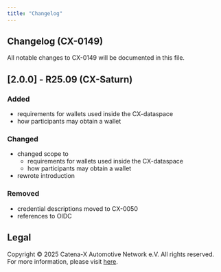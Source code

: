 ```yaml
---
title: "Changelog"
---
```


## Changelog (CX-0149)

All notable changes to CX-0149 will be documented in this file.

## [2.0.0] - R25.09 (CX-Saturn)

### Added

- requirements for wallets used inside the CX-dataspace
- how participants may obtain a wallet

### Changed

- changed scope to
  - requirements for wallets used inside the CX-dataspace
  - how participants may obtain a wallet
- rewrote introduction

### Removed

- credential descriptions moved to CX-0050
- references to OIDC

## Legal

Copyright © 2025 Catena-X Automotive Network e.V. All rights reserved. For more information, please visit [here](/copyright).
